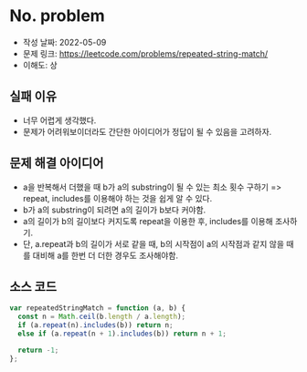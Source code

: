 # No. problem

- 작성 날짜: 2022-05-09
- 문제 링크: https://leetcode.com/problems/repeated-string-match/
- 이해도: 상

## 실패 이유

- 너무 어렵게 생각했다.
- 문제가 어려워보이더라도 간단한 아이디어가 정답이 될 수 있음을 고려하자.

## 문제 해결 아이디어

- a을 반복해서 더했을 때 b가 a의 substring이 될 수 있는 최소 횟수 구하기 => repeat, includes를 이용해야 하는 것을 쉽게 알 수 있다.
- b가 a의 substring이 되려면 a의 길이가 b보다 커야함.
- a의 길이가 b의 길이보다 커지도록 repeat을 이용한 후, includes를 이용해 조사하기.
- 단, a.repeat과 b의 길이가 서로 같을 때, b의 시작점이 a의 시작점과 같지 않을 때를 대비해 a를 한번 더 더한 경우도 조사해야함.

## 소스 코드

```js
var repeatedStringMatch = function (a, b) {
  const n = Math.ceil(b.length / a.length);
  if (a.repeat(n).includes(b)) return n;
  else if (a.repeat(n + 1).includes(b)) return n + 1;

  return -1;
};
```
